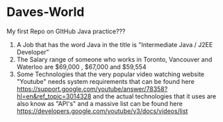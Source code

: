 # Daves-World
My first Repo on GItHub
Java practice???


1. A Job that has the word Java in the title is "Intermediate Java / J2EE Developer"
2. The Salary range of someone who works in Toronto, Vancouver and Waterloo are $69,000 , $67,000 and $59,554 
3. Some Technologies that the very popular video watching website "Youtube" needs system requirements that can be found here https://support.google.com/youtube/answer/78358?hl=en&ref_topic=3014328
and the actual technologies that it uses are also know as "API's" and a massive list can be found here https://developers.google.com/youtube/v3/docs/videos/list
